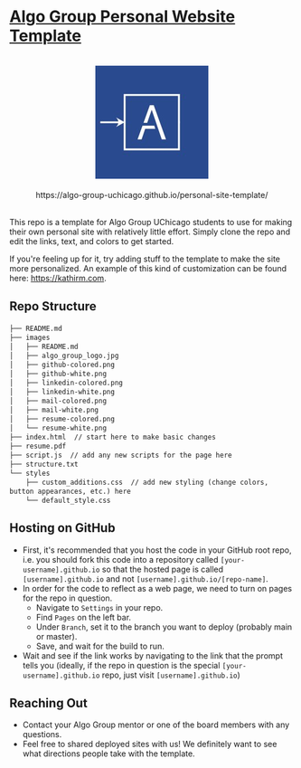 # [Algo Group Personal Website Template](https://algo-group-uchicago.github.io/personal-site-template/)

<div align="center">
  <br>
  <img src="images/algo_group_logo.jpg"
      width="200" 
      height="auto">
  <br><br>
  https://algo-group-uchicago.github.io/personal-site-template/
  <br><br>
</div>

This repo is a template for Algo Group UChicago students to use for making their own personal site with relatively little effort. Simply clone the repo and edit the links, text, and colors to get started.

If you're feeling up for it, try adding stuff to the template to make the site more personalized. An example of this kind of customization can be found here: https://kathirm.com.

## Repo Structure
```
├── README.md
├── images
│   ├── README.md
│   ├── algo_group_logo.jpg
│   ├── github-colored.png
│   ├── github-white.png
│   ├── linkedin-colored.png
│   ├── linkedin-white.png
│   ├── mail-colored.png
│   ├── mail-white.png
│   ├── resume-colored.png
│   └── resume-white.png
├── index.html  // start here to make basic changes
├── resume.pdf
├── script.js  // add any new scripts for the page here
├── structure.txt
└── styles
    ├── custom_additions.css  // add new styling (change colors, button appearances, etc.) here
    └── default_style.css
```

## Hosting on GitHub
- First, it's recommended that you host the code in your GitHub root repo, i.e. you should fork this code into a repository called `[your-username].github.io` so that the hosted page is called `[username].github.io` and not `[username].github.io/[repo-name]`.
- In order for the code to reflect as a web page, we need to turn on pages for the repo in question.
  - Navigate to `Settings` in your repo.
  - Find `Pages` on the left bar.
  - Under `Branch`, set it to the branch you want to deploy (probably main or master).
  - Save, and wait for the build to run.
- Wait and see if the link works by navigating to the link that the prompt tells you (ideally, if the repo in question is the special `[your-username].github.io` repo, just visit `[username].github.io`)

## Reaching Out
- Contact your Algo Group mentor or one of the board members with any questions.
- Feel free to shared deployed sites with us! We definitely want to see what directions people take with the template.
